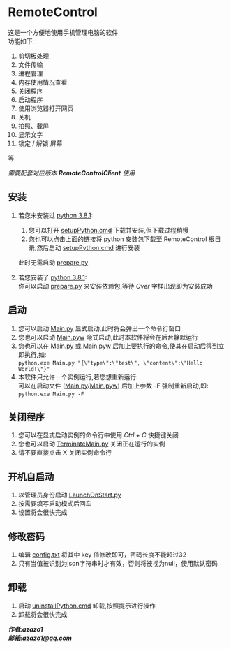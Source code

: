 RemoteControl
=============

这是一个方便地使用手机管理电脑的软件  
功能如下:

1. 剪切板处理
2. 文件传输
3. 进程管理
4. 内存使用情况查看
5. 关闭程序
6. 启动程序
7. 使用浏览器打开网页
8. 关机
9. 拍照、截屏
10. 显示文字
11. 锁定 / 解锁 屏幕

等

*需要配套对应版本 **RemoteControlClient** 使用*

## 安装

1. 若您未安装过 [python 3.8.1](https://www.python.org/ftp/python/3.8.1/python-3.8.1-amd64.exe):
    1. 您可以打开 [setupPython.cmd](setupPython.cmd) 下载并安装,但下载过程稍慢
    2. 您也可以点击上面的链接将 python 安装包下载至 RemoteControl 根目录,然后启动 [setupPython.cmd](setupPython.cmd) 进行安装

   此时无需启动 [prepare.py](prepare.py)
2. 若您安装了 [python 3.8.1](https://www.python.org/ftp/python/3.8.1/python-3.8.1-amd64.exe):  
   你可以启动 [prepare.py](prepare.py) 来安装依赖包,等待 *Over* 字样出现即为安装成功

## 启动

1. 您可以启动 [Main.py](Main.py) 显式启动,此时将会弹出一个命令行窗口
2. 您也可以启动 [Main.pyw](Main.pyw) 隐式启动,此时本软件将会在后台静默运行
3. 您也可以在 [Main.py](Main.pyw) 或 [Main.pyw](Main.pyw) 后加上要执行的命令,使其在启动后得到立即执行,如:  
   `python.exe Main.py "{\"type\":\"test\", \"content\":\"Hello World!\"}"`
4. 本软件只允许一个实例运行,若您想重新运行:  
   可以在启动文件 ([Main.py](Main.py)/[Main.pyw](Main.pyw)) 后加上参数 -F 强制重新启动,即:  
   `python.exe Main.py -F`

## 关闭程序

1. 您可以在显式启动实例的命令行中使用 *Ctrl + C* 快捷键关闭
2. 您也可以启动 [TerminateMain.py](TerminateMain.py) 关闭正在运行的实例
3. 请不要直接点击 X 关闭实例命令行

## 开机自启动

1. 以管理员身份启动 [LaunchOnStart.py](LaunchOnStart.py)
2. 按需要填写启动模式后回车
3. 设置将会很快完成

## 修改密码

1. 编辑 [config.txt](config.txt) 将其中 key 值修改即可，密码长度不能超过32
2. 只有当值被识别为json字符串时才有效，否则将被视为null，使用默认密码

## 卸载

1. 启动 [uninstallPython.cmd](uninstallPython.cmd) 卸载,按照提示进行操作
2. 卸载将会很快完成

___作者:azazo1___  
___邮箱:[azazo1@qq.com](azazo1@qq.com)___